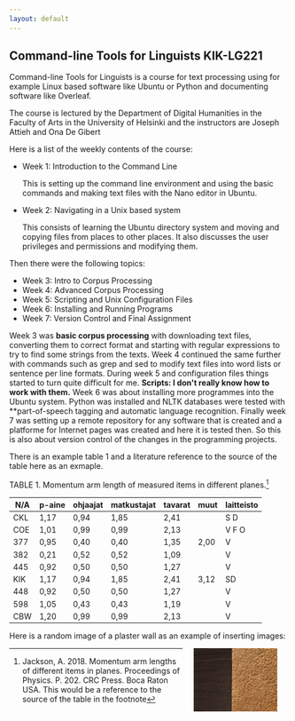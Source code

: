 ```yaml
---
layout: default
---
```


## Command-line Tools for Linguists KIK-LG221

Command-line Tools for Linguists is a course for text processing using for example Linux based software like Ubuntu or Python and documenting software like Overleaf.

The course is lectured by the Department of Digital Humanities in the Faculty of Arts in the University of Helsinki and the instructors are Joseph Attieh and Ona De Gibert

Here is a list of the weekly contents of the course:

* Week 1: Introduction to the Command Line

 	This is setting up the command line environment and using the basic commands and making text files with the Nano editor in Ubuntu.

* Week 2: Navigating in a Unix based system

 	This consists of learning the Ubuntu directory system and moving and copying files from places to other places. It also discusses the user privileges and permissions and modifying them.

Then there were the following topics:

* Week 3: Intro to Corpus Processing
* Week 4: Advanced Corpus Processing
* Week 5: Scripting and Unix Configuration Files
* Week 6: Installing and Running Programs
* Week 7: Version Control and Final Assignment

Week 3 was **basic corpus processing** with downloading text files, converting them to correct format and starting with regular expressions to try to find some strings from the texts.
Week 4 continued the same further with commands such as grep and sed to modify text files into word lists or sentence per line formats. 
During week 5 and configuration files things started to turn quite difficult for me. **Scripts: I don't really know how to work with them.** 
Week 6 was about installing more programmes into the Ubuntu system. Python was installed and NLTK databases were tested with **part-of-speech tagging and automatic language recognition. 
Finally week 7 was setting up a remote repository for any software that is created and a platforme for Internet pages was created and here it is tested then. So this is also about version control of the changes in the programming projects.

There is an example table 1 and a literature reference to the source of the table here as an exmaple.


TABLE 1. Momentum arm length of measured items in different planes.[^1]

N/A|	p-aine|	ohjaajat|	matkustajat|	tavarat|	muut|	laitteisto|
-- |  ----     |     ----   |   -------    |   ----   |  ------- |  -----       |
CKL|	1,17|	0,94|	1,85|	2,41|	   |	S D|
COE|	1,01|	0,99|	0,99|	2,13|	   |	V F O|
377|	0,95|	0,40|	0,40|	1,35|	2,00|	V|
382|	0,21|	0,52|	0,52|	1,09|	   |	V|
445|	0,92|	0,50|	0,50|	1,27|	   |	V|
KIK|	1,17|	0,94|	1,85|	2,41|	3,12|	SD|
448|	0,92|	0,50|	0,50|	1,27|	   |	V|
598|	1,05|	0,43|	0,43|	1,19|	   |	V|
CBW|	1,20|	0,99|	0,99|	2,13|	   |	V|


Here is a random image of a plaster wall as an example of inserting images:

<img src="assets/images/plaster_wall.jpg" alt="Photo" hspace="20" width="30%" align="right"/>

[^1]: Jackson, A. 2018. Momentum arm lengths of different items in planes. Proceedings of Physics. P. 202. CRC Press. Boca Raton USA. This would be a reference to the source of the table in the footnote
